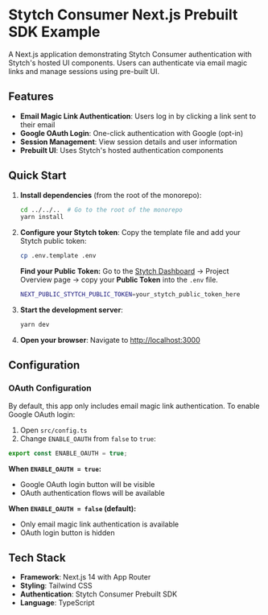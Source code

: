 # Stytch Consumer Next.js Prebuilt SDK Example

A Next.js application demonstrating Stytch Consumer authentication with Stytch's hosted UI components. Users can authenticate via email magic links and manage sessions using pre-built UI.

## Features

- **Email Magic Link Authentication**: Users log in by clicking a link sent to their email
- **Google OAuth Login**: One-click authentication with Google (opt-in)
- **Session Management**: View session details and user information
- **Prebuilt UI**: Uses Stytch's hosted authentication components

## Quick Start

1. **Install dependencies** (from the root of the monorepo):

   ```bash
   cd ../../..  # Go to the root of the monorepo
   yarn install
   ```

2. **Configure your Stytch token**:
   Copy the template file and add your Stytch public token:

   ```bash
   cp .env.template .env
   ```

   **Find your Public Token:** Go to the [Stytch Dashboard](https://stytch.com/dashboard) → Project Overview page → copy your **Public Token** into the `.env` file.

   ```bash
   NEXT_PUBLIC_STYTCH_PUBLIC_TOKEN=your_stytch_public_token_here
   ```

3. **Start the development server**:

   ```bash
   yarn dev
   ```

4. **Open your browser**:
   Navigate to [http://localhost:3000](http://localhost:3000)

## Configuration

### OAuth Configuration

By default, this app only includes email magic link authentication. To enable Google OAuth login:

1. Open `src/config.ts`
2. Change `ENABLE_OAUTH` from `false` to `true`:

```typescript
export const ENABLE_OAUTH = true;
```

**When `ENABLE_OAUTH = true`:**

- Google OAuth login button will be visible
- OAuth authentication flows will be available

**When `ENABLE_OAUTH = false` (default):**

- Only email magic link authentication is available
- OAuth login button is hidden

## Tech Stack

- **Framework**: Next.js 14 with App Router
- **Styling**: Tailwind CSS
- **Authentication**: Stytch Consumer Prebuilt SDK
- **Language**: TypeScript
